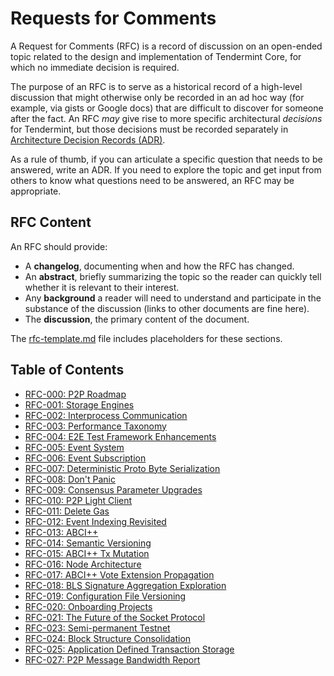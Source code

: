 ---
---

# Requests for Comments

A Request for Comments (RFC) is a record of discussion on an open-ended topic
related to the design and implementation of Tendermint Core, for which no
immediate decision is required.

The purpose of an RFC is to serve as a historical record of a high-level
discussion that might otherwise only be recorded in an ad hoc way (for example,
via gists or Google docs) that are difficult to discover for someone after the
fact. An RFC _may_ give rise to more specific architectural _decisions_ for
Tendermint, but those decisions must be recorded separately in [Architecture
Decision Records (ADR)](./../architecture).

As a rule of thumb, if you can articulate a specific question that needs to be
answered, write an ADR. If you need to explore the topic and get input from
others to know what questions need to be answered, an RFC may be appropriate.

## RFC Content

An RFC should provide:

- A **changelog**, documenting when and how the RFC has changed.
- An **abstract**, briefly summarizing the topic so the reader can quickly tell
  whether it is relevant to their interest.
- Any **background** a reader will need to understand and participate in the
  substance of the discussion (links to other documents are fine here).
- The **discussion**, the primary content of the document.

The [rfc-template.md](../rfc-template) file includes placeholders for these
sections.

## Table of Contents

- [RFC-000: P2P Roadmap](../rfc-000-p2p-roadmap.rst)
- [RFC-001: Storage Engines](../rfc-001-storage-engine.rst)
- [RFC-002: Interprocess Communication](../rfc-002-ipc-ecosystem)
- [RFC-003: Performance Taxonomy](../rfc-003-performance-questions)
- [RFC-004: E2E Test Framework Enhancements](../rfc-004-e2e-framework.rst)
- [RFC-005: Event System](../rfc-005-event-system.rst)
- [RFC-006: Event Subscription](../rfc-006-event-subscription)
- [RFC-007: Deterministic Proto Byte Serialization](../rfc-007-deterministic-proto-bytes)
- [RFC-008: Don't Panic](../rfc-008-do-not-panic)
- [RFC-009: Consensus Parameter Upgrades](../rfc-009-consensus-parameter-upgrades)
- [RFC-010: P2P Light Client](../rfc-010-p2p-light-client.rst)
- [RFC-011: Delete Gas](../rfc-011-delete-gas)
- [RFC-012: Event Indexing Revisited](../rfc-012-custom-indexing)
- [RFC-013: ABCI++](../rfc-013-abci++.md)
- [RFC-014: Semantic Versioning](../rfc-014-semantic-versioning)
- [RFC-015: ABCI++ Tx Mutation](../rfc-015-abci++-tx-mutation.md)
- [RFC-016: Node Architecture](../rfc-016-node-architecture)
- [RFC-017: ABCI++ Vote Extension Propagation](../rfc-017-abci++-vote-extension-propag.md)
- [RFC-018: BLS Signature Aggregation Exploration](../rfc-018-bls-agg-exploration)
- [RFC-019: Configuration File Versioning](../rfc-019-config-version)
- [RFC-020: Onboarding Projects](../rfc-020-onboarding-projects.rst)
- [RFC-021: The Future of the Socket Protocol](../rfc-021-socket-protocol)
- [RFC-023: Semi-permanent Testnet](../rfc-023-semi-permanent-testnet)
- [RFC-024: Block Structure Consolidation](../rfc-024-block-structure-consolidation)
- [RFC-025: Application Defined Transaction Storage](../rfc-025-support-app-side-mempool)
- [RFC-027: P2P Message Bandwidth Report](../rfc-027-p2p-message-bandwidth-report)

<!-- - [RFC-NNN: Title](../rfc-NNN-title) -->
